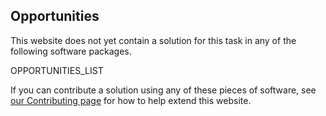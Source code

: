 
## Opportunities

This website does not yet contain a solution for this task in any of the following
software packages.

OPPORTUNITIES_LIST

If you can contribute a solution using any of these pieces of software,
see [our Contributing page](../contributing) for how to help extend this website.
